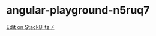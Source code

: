 # angular-playground-n5ruq7

[Edit on StackBlitz ⚡️](https://stackblitz.com/edit/angular-playground-n5ruq7)